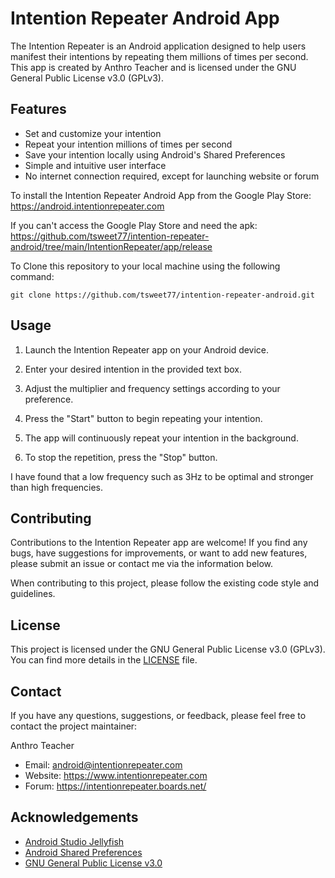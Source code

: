 # Intention Repeater Android App

The Intention Repeater is an Android application designed to help users manifest their intentions by repeating them millions of times per second. This app is created by Anthro Teacher and is licensed under the GNU General Public License v3.0 (GPLv3).

## Features

- Set and customize your intention
- Repeat your intention millions of times per second
- Save your intention locally using Android's Shared Preferences
- Simple and intuitive user interface
- No internet connection required, except for launching website or forum

To install the Intention Repeater Android App from the Google Play Store: https://android.intentionrepeater.com

If you can't access the Google Play Store and need the apk: https://github.com/tsweet77/intention-repeater-android/tree/main/IntentionRepeater/app/release

To Clone this repository to your local machine using the following command:
   ```
   git clone https://github.com/tsweet77/intention-repeater-android.git
   ```
## Usage

1. Launch the Intention Repeater app on your Android device.

2. Enter your desired intention in the provided text box.

3. Adjust the multiplier and frequency settings according to your preference.

4. Press the "Start" button to begin repeating your intention.

5. The app will continuously repeat your intention in the background.

6. To stop the repetition, press the "Stop" button.

I have found that a low frequency such as 3Hz to be optimal and stronger than high frequencies.

## Contributing

Contributions to the Intention Repeater app are welcome! If you find any bugs, have suggestions for improvements, or want to add new features, please submit an issue
or contact me via the information below.

When contributing to this project, please follow the existing code style and guidelines.

## License

This project is licensed under the GNU General Public License v3.0 (GPLv3). You can find more details in the [LICENSE](LICENSE) file.

## Contact

If you have any questions, suggestions, or feedback, please feel free to contact the project maintainer:

Anthro Teacher
- Email: android@intentionrepeater.com
- Website: https://www.intentionrepeater.com
- Forum: https://intentionrepeater.boards.net/

## Acknowledgements

- [Android Studio Jellyfish](https://developer.android.com/studio)
- [Android Shared Preferences](https://developer.android.com/reference/android/content/SharedPreferences)
- [GNU General Public License v3.0](https://www.gnu.org/licenses/gpl-3.0.en.html)
